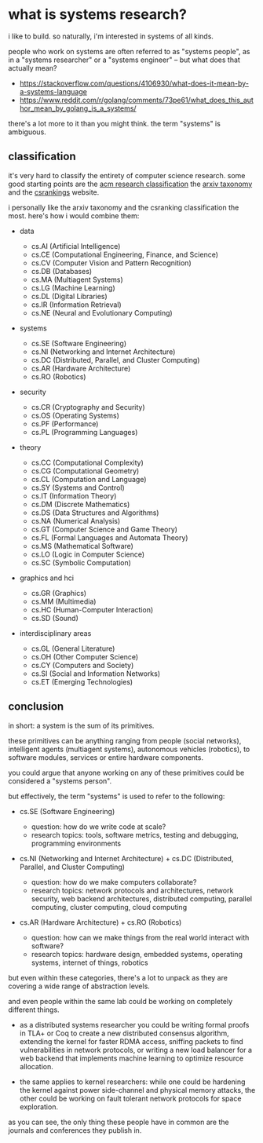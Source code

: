 # what is systems research?

i like to build. so naturally, i'm interested in systems of all kinds.

people who work on systems are often referred to as "systems people", as in a "systems researcher" or a "systems engineer" – but what does that actually mean?

- https://stackoverflow.com/questions/4106930/what-does-it-mean-by-a-systems-language
- https://www.reddit.com/r/golang/comments/73pe61/what_does_this_author_mean_by_golang_is_a_systems/

there's a lot more to it than you might think. the term "systems" is ambiguous.

## classification

it's very hard to classify the entirety of computer science research. some good starting points are the [acm research classification](https://cran.r-project.org/web/classifications/ACM.html) the [arxiv taxonomy](https://arxiv.org/category_taxonomy) and the [csrankings](http://csrankings.org/) website.

i personally like the arxiv taxonomy and the csranking classification the most. here's how i would combine them:

- data

     - cs.AI (Artificial Intelligence)
     - cs.CE (Computational Engineering, Finance, and Science)
     - cs.CV (Computer Vision and Pattern Recognition)
     - cs.DB (Databases)
     - cs.MA (Multiagent Systems)
     - cs.LG (Machine Learning)
     - cs.DL (Digital Libraries)
     - cs.IR (Information Retrieval)
     - cs.NE (Neural and Evolutionary Computing)

- systems

     - cs.SE (Software Engineering)
     - cs.NI (Networking and Internet Architecture)
     - cs.DC (Distributed, Parallel, and Cluster Computing)
     - cs.AR (Hardware Architecture)
     - cs.RO (Robotics)

- security

     - cs.CR (Cryptography and Security)
     - cs.OS (Operating Systems)
     - cs.PF (Performance)
     - cs.PL (Programming Languages)

- theory

     - cs.CC (Computational Complexity)
     - cs.CG (Computational Geometry)
     - cs.CL (Computation and Language)
     - cs.SY (Systems and Control)
     - cs.IT (Information Theory)
     - cs.DM (Discrete Mathematics)
     - cs.DS (Data Structures and Algorithms)
     - cs.NA (Numerical Analysis)
     - cs.GT (Computer Science and Game Theory)
     - cs.FL (Formal Languages and Automata Theory)
     - cs.MS (Mathematical Software)
     - cs.LO (Logic in Computer Science)
     - cs.SC (Symbolic Computation)

- graphics and hci

     - cs.GR (Graphics)
     - cs.MM (Multimedia)
     - cs.HC (Human-Computer Interaction)
     - cs.SD (Sound)

- interdisciplinary areas

     - cs.GL (General Literature)
     - cs.OH (Other Computer Science)
     - cs.CY (Computers and Society)
     - cs.SI (Social and Information Networks)
     - cs.ET (Emerging Technologies)

## conclusion

in short: a system is the sum of its primitives.

these primitives can be anything ranging from people (social networks), intelligent agents (multiagent systems), autonomous vehicles (robotics), to software modules, services or entire hardware components.

you could argue that anyone working on any of these primitives could be considered a "systems person".

but effectively, the term "systems" is used to refer to the following:

- cs.SE (Software Engineering)

     - question: how do we write code at scale?
     - research topics: tools, software metrics, testing and debugging, programming environments

- cs.NI (Networking and Internet Architecture) + cs.DC (Distributed, Parallel, and Cluster Computing)

     - question: how do we make computers collaborate?
     - research topics: network protocols and architectures, network security, web backend architectures, distributed computing, parallel computing, cluster computing, cloud computing

- cs.AR (Hardware Architecture) + cs.RO (Robotics)

     - question: how can we make things from the real world interact with software?
     - research topics: hardware design, embedded systems, operating systems, internet of things, robotics

but even within these categories, there's a lot to unpack as they are covering a wide range of abstraction levels.

and even people within the same lab could be working on completely different things.

- as a distributed systems researcher you could be writing formal proofs in TLA+ or Coq to create a new distributed consensus algorithm, extending the kernel for faster RDMA access, sniffing packets to find vulnerabilities in network protocols, or writing a new load balancer for a web backend that implements machine learning to optimize resource allocation.

- the same applies to kernel researchers: while one could be hardening the kernel against power side-channel and physical memory attacks, the other could be working on fault tolerant network protocols for space exploration.

as you can see, the only thing these people have in common are the journals and conferences they publish in.
